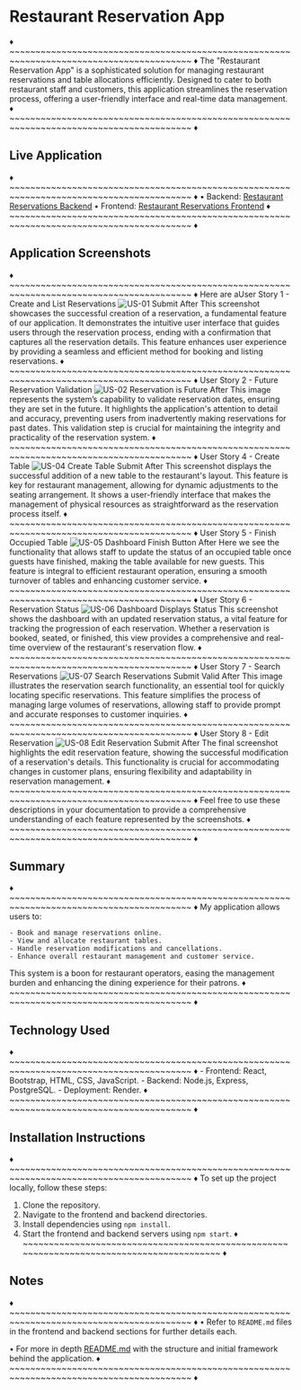 # Restaurant Reservation App

♦ ~~~~~~~~~~~~~~~~~~~~~~~~~~~~~~~~~~~~~~~~~~~~~~~~~~~~~~~~~~~~~~~~~~~~~~~~~~~~~~~~~~~~~~~~~ ♦
The "Restaurant Reservation App" is a sophisticated solution for managing restaurant reservations and table allocations efficiently. Designed to cater to both restaurant staff and customers, this application streamlines the reservation process, offering a user-friendly interface and real-time data management.
♦ ~~~~~~~~~~~~~~~~~~~~~~~~~~~~~~~~~~~~~~~~~~~~~~~~~~~~~~~~~~~~~~~~~~~~~~~~~~~~~~~~~~~~~~~~~ ♦

## Live Application

♦ ~~~~~~~~~~~~~~~~~~~~~~~~~~~~~~~~~~~~~~~~~~~~~~~~~~~~~~~~~~~~~~~~~~~~~~~~~~~~~~~~~~~~~~~~~ ♦
 • Backend: [Restaurant Reservations Backend](https://restaurant-reservations-capstone-b.onrender.com)
 • Frontend: [Restaurant Reservations Frontend](https://restaurant-reservations-capstone-f.onrender.com)
♦ ~~~~~~~~~~~~~~~~~~~~~~~~~~~~~~~~~~~~~~~~~~~~~~~~~~~~~~~~~~~~~~~~~~~~~~~~~~~~~~~~~~~~~~~~~ ♦

## Application Screenshots

♦ ~~~~~~~~~~~~~~~~~~~~~~~~~~~~~~~~~~~~~~~~~~~~~~~~~~~~~~~~~~~~~~~~~~~~~~~~~~~~~~~~~~~~~~~~~ ♦
Here are aUser Story 1 - Create and List Reservations
![US-01 Submit After](/front-end/screenshots/us-01-submit-after.png)
This screenshot showcases the successful creation of a reservation, a fundamental feature of our application. It demonstrates the intuitive user interface that guides users through the reservation process, ending with a confirmation that captures all the reservation details. This feature enhances user experience by providing a seamless and efficient method for booking and listing reservations.
♦ ~~~~~~~~~~~~~~~~~~~~~~~~~~~~~~~~~~~~~~~~~~~~~~~~~~~~~~~~~~~~~~~~~~~~~~~~~~~~~~~~~~~~~~~~~ ♦
User Story 2 - Future Reservation Validation
![US-02 Reservation is Future After](/front-end/screenshots/us-02-reservation-is-future-after.png)
This image represents the system’s capability to validate reservation dates, ensuring they are set in the future. It highlights the application's attention to detail and accuracy, preventing users from inadvertently making reservations for past dates. This validation step is crucial for maintaining the integrity and practicality of the reservation system.
♦ ~~~~~~~~~~~~~~~~~~~~~~~~~~~~~~~~~~~~~~~~~~~~~~~~~~~~~~~~~~~~~~~~~~~~~~~~~~~~~~~~~~~~~~~~~ ♦
User Story 4 - Create Table
![US-04 Create Table Submit After](/front-end/screenshots/us-04-create-table-submit-after.png)
This screenshot displays the successful addition of a new table to the restaurant's layout. This feature is key for restaurant management, allowing for dynamic adjustments to the seating arrangement. It shows a user-friendly interface that makes the management of physical resources as straightforward as the reservation process itself.
♦ ~~~~~~~~~~~~~~~~~~~~~~~~~~~~~~~~~~~~~~~~~~~~~~~~~~~~~~~~~~~~~~~~~~~~~~~~~~~~~~~~~~~~~~~~~ ♦
User Story 5 - Finish Occupied Table
![US-05 Dashboard Finish Button After](/front-end/screenshots/us-05-dashboard-finish-button-after.png)
Here we see the functionality that allows staff to update the status of an occupied table once guests have finished, making the table available for new guests. This feature is integral to efficient restaurant operation, ensuring a smooth turnover of tables and enhancing customer service.
♦ ~~~~~~~~~~~~~~~~~~~~~~~~~~~~~~~~~~~~~~~~~~~~~~~~~~~~~~~~~~~~~~~~~~~~~~~~~~~~~~~~~~~~~~~~~ ♦
User Story 6 - Reservation Status
![US-06 Dashboard Displays Status](/front-end/screenshots/us-06-dashboard-displays-status.png)
This screenshot shows the dashboard with an updated reservation status, a vital feature for tracking the progression of each reservation. Whether a reservation is booked, seated, or finished, this view provides a comprehensive and real-time overview of the restaurant's reservation flow.
♦ ~~~~~~~~~~~~~~~~~~~~~~~~~~~~~~~~~~~~~~~~~~~~~~~~~~~~~~~~~~~~~~~~~~~~~~~~~~~~~~~~~~~~~~~~~ ♦
User Story 7 - Search Reservations
![US-07 Search Reservations Submit Valid After](/front-end/screenshots/us-07-search-reservations-submit-valid-after.png)
This image illustrates the reservation search functionality, an essential tool for quickly locating specific reservations. This feature simplifies the process of managing large volumes of reservations, allowing staff to provide prompt and accurate responses to customer inquiries.
♦ ~~~~~~~~~~~~~~~~~~~~~~~~~~~~~~~~~~~~~~~~~~~~~~~~~~~~~~~~~~~~~~~~~~~~~~~~~~~~~~~~~~~~~~~~~ ♦
User Story 8 - Edit Reservation
![US-08 Edit Reservation Submit After](/front-end/screenshots/us-08-edit-reservation-submit-after.png)
The final screenshot highlights the edit reservation feature, showing the successful modification of a reservation's details. This functionality is crucial for accommodating changes in customer plans, ensuring flexibility and adaptability in reservation management.
♦ ~~~~~~~~~~~~~~~~~~~~~~~~~~~~~~~~~~~~~~~~~~~~~~~~~~~~~~~~~~~~~~~~~~~~~~~~~~~~~~~~~~~~~~~~~ ♦
Feel free to use these descriptions in your documentation to provide a comprehensive understanding of each feature represented by the screenshots.
♦ ~~~~~~~~~~~~~~~~~~~~~~~~~~~~~~~~~~~~~~~~~~~~~~~~~~~~~~~~~~~~~~~~~~~~~~~~~~~~~~~~~~~~~~~~~ ♦

## Summary

♦ ~~~~~~~~~~~~~~~~~~~~~~~~~~~~~~~~~~~~~~~~~~~~~~~~~~~~~~~~~~~~~~~~~~~~~~~~~~~~~~~~~~~~~~~~~ ♦
My application allows users to:

    - Book and manage reservations online.
    - View and allocate restaurant tables.
    - Handle reservation modifications and cancellations.
    - Enhance overall restaurant management and customer service.

This system is a boon for restaurant operators, easing the management burden and enhancing the dining experience for their patrons.
♦ ~~~~~~~~~~~~~~~~~~~~~~~~~~~~~~~~~~~~~~~~~~~~~~~~~~~~~~~~~~~~~~~~~~~~~~~~~~~~~~~~~~~~~~~~~ ♦

## Technology Used

♦ ~~~~~~~~~~~~~~~~~~~~~~~~~~~~~~~~~~~~~~~~~~~~~~~~~~~~~~~~~~~~~~~~~~~~~~~~~~~~~~~~~~~~~~~~~ ♦
    - Frontend: React, Bootstrap, HTML, CSS, JavaScript.
    - Backend: Node.js, Express, PostgreSQL.
    - Deployment: Render.
♦ ~~~~~~~~~~~~~~~~~~~~~~~~~~~~~~~~~~~~~~~~~~~~~~~~~~~~~~~~~~~~~~~~~~~~~~~~~~~~~~~~~~~~~~~~~ ♦

## Installation Instructions

♦ ~~~~~~~~~~~~~~~~~~~~~~~~~~~~~~~~~~~~~~~~~~~~~~~~~~~~~~~~~~~~~~~~~~~~~~~~~~~~~~~~~~~~~~~~~ ♦
To set up the project locally, follow these steps:

1. Clone the repository.
2. Navigate to the frontend and backend directories.
3. Install dependencies using `npm install`.
4. Start the frontend and backend servers using `npm start`.
♦ ~~~~~~~~~~~~~~~~~~~~~~~~~~~~~~~~~~~~~~~~~~~~~~~~~~~~~~~~~~~~~~~~~~~~~~~~~~~~~~~~~~~~~~~~~ ♦

## Notes

♦ ~~~~~~~~~~~~~~~~~~~~~~~~~~~~~~~~~~~~~~~~~~~~~~~~~~~~~~~~~~~~~~~~~~~~~~~~~~~~~~~~~~~~~~~~~ ♦
• Refer to `README.md` files in the frontend and backend sections for further details each.

• For more in depth [README.md](https://github.com/Thinkful-Ed/starter-restaurant-reservation/blob/main/README.md) with the structure and initial framework behind the application.
♦ ~~~~~~~~~~~~~~~~~~~~~~~~~~~~~~~~~~~~~~~~~~~~~~~~~~~~~~~~~~~~~~~~~~~~~~~~~~~~~~~~~~~~~~~~~ ♦
